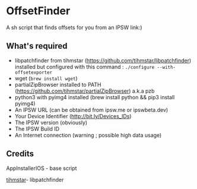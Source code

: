 # OffsetFinder
A sh script that finds offsets for you from an IPSW link:)

## What's required
- libpatchfinder from tihmstar (https://github.com/tihmstar/libpatchfinder) installed but configured with this command : 
```./configure --with-offsetexporter```
- wget (```brew install wget```)
- partialZipBrowser installed to PATH (https://github.com/tihmstar/partialZipBrowser) a.k.a pzb
- python3 with pyimg4 installed (brew install python && pip3 install pyimg4)
- An IPSW URL (can be obtained from ipsw.me or ipswbeta.dev)
- Your Device Identifier (http://bit.ly/Devices_IDs)
- The IPSW version (obviously)
- The IPSW Build ID
- An Internet connection (warning ; possible high data usage)

## Credits
AppInstallerIOS - base script

[tihmstar](https://github.com/tihmstar)- libpatchfinder

